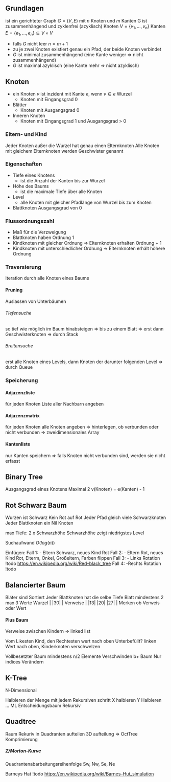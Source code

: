 ## Grundlagen
ist ein gerichteter Graph $G=(V,E)$ mit $n$ Knoten und $m$ Kanten
G ist zusammenhängend und zyklenfrei (azyklisch)
Knoten $V=\{v_1,\ldots,v_n\}$
Kanten $E = \{e_1, \ldots,e_n\} \subseteq V \times V$
- falls $G$ nicht leer
    $n = m+1$
- zu je zwei Knoten existiert genau ein Pfad, der beide Knoten verbindet
- $G$ ist minimal zusammenhängend (eine Kante weniger => nicht zusammenhängend)
- $G$ ist maximal azyklisch (eine Kante mehr => nicht azyklisch)

## Knoten
- ein Knoten $v$ ist inzident mit Kante $e$, wenn $v \in e$ Wurzel
	- Knoten mit Eingangsgrad 0
- Blätter
	- Knoten mit Ausgangsgrad 0
- Inneren Knoten
	- Knoten mit Eingangsgrad 1 und Ausgangsgrad > 0

### Eltern- und Kind
Jeder Knoten außer die Wurzel hat genau einen Elternknoten
Alle Knoten mit gleichem Elternknoten werden Geschwister genannt

### Eigenschaften
- Tiefe eines Knotens
	- ist die Anzahl der Kanten bis zur Wurzel
- Höhe des Baums
	- ist die maximale Tiefe über alle Knoten
- Level
	- alle Knoten mit gleicher Pfadlänge von Wurzel bis zum Knoten
- Blattknoten Ausgangsgrad von 0

### Flussordnungszahl
- Maß für die Verzweigung
- Blattknoten haben Ordnung $1$
- Kindknoten mit gleicher Ordnung
    => Elternknoten erhalten Ordnung + 1
- Kindknoten mit unterschiedlicher Ordnung
	=> Elternknoten erhält höhere Ordnung

### Traversierung
Iteration durch alle Knoten eines Baums

#### Pruning
Auslassen von Unterbäumen

###### Tiefensuche
so tief wie möglich im Baum hinabsteigen
=> bis zu einem Blatt
=> erst dann Geschwisterknoten
=> durch Stack

###### Breitensuche
erst alle Knoten eines Levels, dann Knoten der darunter folgenden Level
=> durch Queue

### Speicherung
#### Adjazenzliste
für jeden Knoten Liste aller Nachbarn angeben

#### Adjazenzmatrix
für jeden Knoten alle Knoten angeben
=> hinterlegen, ob verbunden oder nicht verbunden
=> zweidimensionales Array

#### Kantenliste
nur Kanten speichern
=> falls Knoten nicht verbunden sind, werden sie nicht erfasst

## Binary Tree
Ausgangsgrad eines Knotens Maximal 2
v(Knoten) = e(Kanten) - 1

## Rot Schwarz Baum
Wurzen ist Schwarz
Kein Rot auf Rot
Jeder Pfad gleich viele Schwarzknoten
Jeder Blattknoten ein Nil Knoten

max Tiefe: 2 x Schwarzhöhe
Schwarzhöhe zeigt niedrigstes Level

Suchaufwand $O(log(n))$

Einfügen:
Fall 1:
	- Eltern Schwarz, neues Kind Rot
Fall 2:
	- Eltern Rot, neues Kind Rot, Elterm, Onkel, Großeltern, Farben flippen
Fall 3:
	- Links Rotation !todo https://en.wikipedia.org/wiki/Red–black_tree
Fall 4:
	-Rechts Rotation !todo

## Balancierter Baum
Bläter sind Sortiert
Jeder Blattknoten hat die selbe Tiefe
Blatt mindestens 2 max 3 Werte
Wurzel | |30| |
Verweise | |13| |20| |27| |
Merken ob Verweis oder Wert

#### Plus Baum
Verweise zwischen Kindern => linked list

Vom Likesten Kind, den Rechtesten wert nach oben
Unterbefüllt?
	linken Wert nach oben, Kinderknoten verschwelzen

Vollbesetzter Baum mindestens n/2 Elemente Verschwinden
b+ Baum Nur indices Verändern

## K-Tree
N-Dimensional

Halbieren der Menge mit jedem Rekursiven schritt
X halbieren
Y Halbieren
...
ML
Entscheidungsbaum
Rekursiv

## Quadtree
Raum Rekuriv in Quadranten aufteilen
3D aufteilung => OctTree
Komprimierung

##### Z/Morton-Kurve
Quadrantenabarbeitungsreihenfolge Sw, Nw, Se, Ne

Barneys Hat
	!todo https://en.wikipedia.org/wiki/Barnes–Hut_simulation


